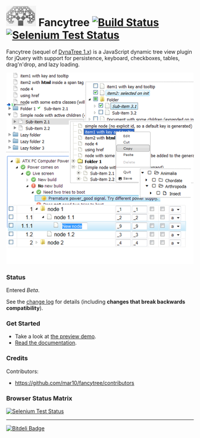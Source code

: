 # ![logo](doc/logo.png?raw=true) Fancytree [![Build Status](https://travis-ci.org/mar10/fancytree.png?branch=master)](https://travis-ci.org/mar10/fancytree) [![Selenium Test Status](https://saucelabs.com/buildstatus/sauce-fancytree)](https://saucelabs.com/u/sauce-fancytree)

Fancytree (sequel of [DynaTree 1.x](https://code.google.com/p/dynatree/)) is a 
JavaScript dynamic tree view plugin for jQuery with support for 
persistence, keyboard, checkboxes, tables, drag'n'drop, and lazy loading.

![sample](doc/teaser2.png?raw=true)


### Status

Entered *Beta*.

See the [change log](https://github.com/mar10/fancytree/blob/master/CHANGELOG.md) 
for details (including **changes that break backwards compatibility**).


### Get Started

  * Take a look at [the preview demo](http://wwwendt.de/tech/fancytree/demo).
  * [Read the documentation](https://github.com/mar10/fancytree/wiki).


### Credits

Contributors:

  *  <https://github.com/mar10/fancytree/contributors>


### Browser Status Matrix

[![Selenium Test Status](https://saucelabs.com/browser-matrix/sauce-fancytree.svg)](https://saucelabs.com/u/sauce-fancytree)


----

[![Bitdeli Badge](https://d2weczhvl823v0.cloudfront.net/mar10/fancytree/trend.png)](https://bitdeli.com/free "Bitdeli Badge")
